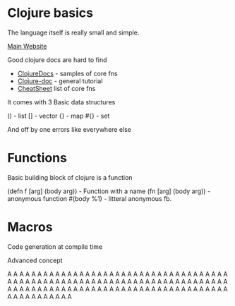 # Clojure basics

The language itself is really small and simple.

[Main Website](http://clojure.org)

Good clojure docs are hard to find
- [ClojureDocs](https://clojuredocs.org) - samples of core fns
- [Clojure-doc](https://clojure-doc.org) - general tutorial
- [CheatSheet](https://clojure.org/api/cheatsheet) list of core fns

It comes with 3 Basic data structures

() - list
[] - vector
{} - map
#{} - set

And off by one errors like everywhere else

# Functions

Basic building block of clojure is a function

(defn f [arg] (body arg)) - Function with a name
(fn [arg] (body arg)) - anonymous function 
#(body %1) - litteral anonymous fb.


# Macros

Code generation at compile time

Advanced concept

A
A
A
A
A
A
A
A
A
A
A
A
A
A
A
A
A
A
A
A
A
A
A
A
A
A
A
A
A
A
A
A
A
A
A
A
A
A
A
A
A
A
A
A
A
A
A
A
A
A
A
A
A
A
A
A
A
A
A
A
A
A
A
A
A
A
A
A
A
A
A
A
A
A
A
A
A
A
A
A
A
A
A
A
A
A
A
A
A
A
A
A
A
A
A
A
A
A
A
A
A
A
A
A
A
A
A
A
A
A
A
A
A
A
A
A
A
A
A
A
A
A



